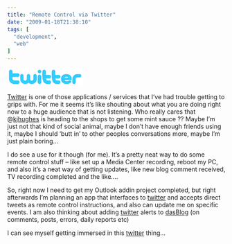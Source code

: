 ```yaml
---
title: "Remote Control via Twitter"
date: "2009-01-18T21:38:10"
tags: [
  "development",
  "web"
]
---
```

![twitter_logo](/assets/images/remote-control-via-twitter-twitter_logo_thumb.png) 

[Twitter](http://twitter.com) is one of those applications / services that I’ve had trouble getting to grips with. For me it seems it’s like shouting about what you are doing right now to a huge audience that is not listening. Who really cares that @[kjhughes](http://twitter.com/kjhughes) is heading to the shops to get some mint sauce ?? Maybe I’m just not that kind of social animal, maybe I don’t have enough friends using it, maybe I should ‘butt in’ to other peoples conversations more, maybe I’m just plain boring…

I do see a use for it though (for me). It’s a pretty neat way to do some remote control stuff – like set up a Media Center recording, reboot my PC, and also it’s a neat way of getting updates, like new blog comment received, TV recording completed and the like….

So, right now I need to get my Outlook addin project completed, but right afterwards I’m planning an app that interfaces to [twitter](http://twitter.com) and accepts direct tweets as remote control instructions, and also can update me on specific events. I am also thinking about adding [twitter](http://twitter.com) alerts to [dasBlog](http://www.dasblog.info) (on comments, posts, errors, daily reports etc)

I can see myself getting immersed in this [twitter](http://twitter.com) thing…
